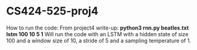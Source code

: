 # CS424-525-proj4

How to run the code: 
    From project4 write-up:
      **python3 rnn.py beatles.txt lstm 100 10 5 1**
      Will run the code with an LSTM with a hidden state of size 100 and a window size of 10, a stride of 5 and a sampling temperature of 1.
